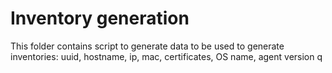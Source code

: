 # Inventory generation

This folder contains script to generate data to be used to generate inventories: uuid, hostname, ip, mac, certificates, OS name, agent version 
q
